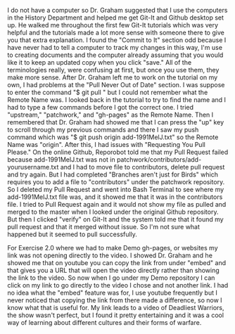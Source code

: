 I do not have a computer so Dr. Graham suggested that I use the computers in the History Department and helped me get Git-It and Github desktop set up. He walked me throughout the first few Git-It tutorials which was very helpful and the tutorials made a lot more sense with someone there to give you that extra explanation. I found the "Commit to It" section odd because I have never had to tell a computer to track my changes in this way, I'm use to creating documents and the computer already assuming that you would like it to keep an updated copy when you click "save." All of the terminologies really, were confusing at first, but once you use them, they make more sense. After Dr. Graham left me to work on the tutorial on my own, I had problems at the "Pull Never Out of Date" section. I was suppose to enter the command "$ git pull <RemoteName><BranchName>" but I could not remember what the Remote Name was. I looked back in the tutorial to try to find the name and I had to type a few commands before I got the correct one. I tried "upstream," "patchwork," and "gh-pages" as the Remote Name. Then I remembered that Dr. Graham had showed me that I can press the "up" key to scroll through my previous commands and there I saw my push command which was "$ git push origin add-1991MelJ.txt" so the Remote Name was "origin". After this, I had issues with "Requesting You Pull Please." On the online Github, Reporobot told me that my Pull Request failed because add-1991MelJ.txt was not in patchwork/contributors/add-yourusername.txt and I had to move file to contributors, delete pull request and try again. But I had completed "Branches aren't just for Birds" which requires you to add a file to "contributors" under the patchwork repository. So I deleted my Pull Request and went into Bash Terminal to see where my add-1991MelJ.txt file was, and it showed me that it was in the contributors file. I tried to Pull Request again and it would not show my file as pulled and merged to the master when I looked under the original Github repository. But then I clicked "verify" on Git-It and the system told me that it found my pull request and that it merged without issue. So I'm not sure what happened but it seemed to pull successfully. 

For Exercise 2.0 where we had to make Demo gh-pages, or websites my link was not opening directly to the video. I showed Dr. Graham and he showed me that on youtube you can copy the link from under "embed" and that gives you a URL that will open the video directly rather than showing the link to the video. So now when I go under my Demo repository I can click on my link to go directly to the video I chose and not another link. I had no idea what the "embed" feature was for, I use youtube frequently but I never noticed that copying the link from there made a difference, so now I know what that is useful for. My link leads to a video of Deadliest Warriors, the show wasn't perfect, but I found it pretty entertaining and it was a cool way of learning about different cultures and their forms of warfare.  